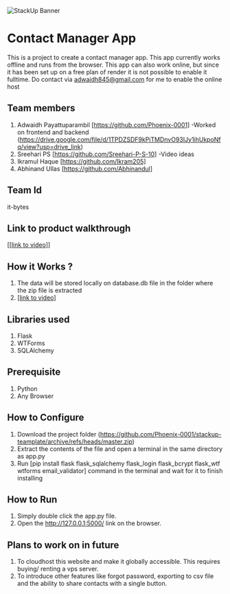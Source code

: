 ![StackUp Banner]([https://tinkerhub.frappe.cloud/files/stackup%20banner.jpeg])
# Contact Manager App
This is a project to create a contact manager app. This app currently works offline and runs from the browser. This app can also work online, but since it has been set up on a free plan of render it is not possible to enable it fulltime. Do contact via adwaidh845@gmail.com for me to enable the online host
## Team members
1. Adwaidh Payattuparambil [https://github.com/Phoenix-0001] -Worked on frontend and backend
   (https://drive.google.com/file/d/1TPDZSDF9kPiTMDnvO93IJy1ihUkpoNfq/view?usp=drive_link)
3. Sreehari PS [https://github.com/Sreehari-P-S-10] -Video ideas
4. Ikramul Haque [https://github.com/Ikram205]
5. Abhinand Ullas [https://github.com/Abhinandul]
## Team Id
it-bytes
## Link to product walkthrough
[[[link to video](https://www.youtube.com/watch?v=byVtSbxttvo)]]
## How it Works ?
1. The data will be stored locally on database.db file in the folder where the zip file is extracted
2. [[link to video](https://www.youtube.com/watch?v=byVtSbxttvo)]
## Libraries used
1. Flask
2. WTForms
3. SQLAlchemy
## Prerequisite
1. Python
2. Any Browser
## How to Configure
1. Download the project folder (https://github.com/Phoenix-0001/stackup-teamplate/archive/refs/heads/master.zip)
2. Extract the contents of the file and open a terminal in the same directory as app.py
3. Run  [pip install flask flask_sqlalchemy flask_login flask_bcrypt flask_wtf wtforms email_validator] command in the terminal and wait for it to finish installing
## How to Run
1. Simply double click the app.py file.
2. Open the http://127.0.0.1:5000/ link on the browser.
## Plans to work on in future
1) To cloudhost this website and make it globally accessible. This requires buying/ renting a vps server.
2) To introduce other features like forgot password, exporting to csv file and the ability to share contacts with a single button.
